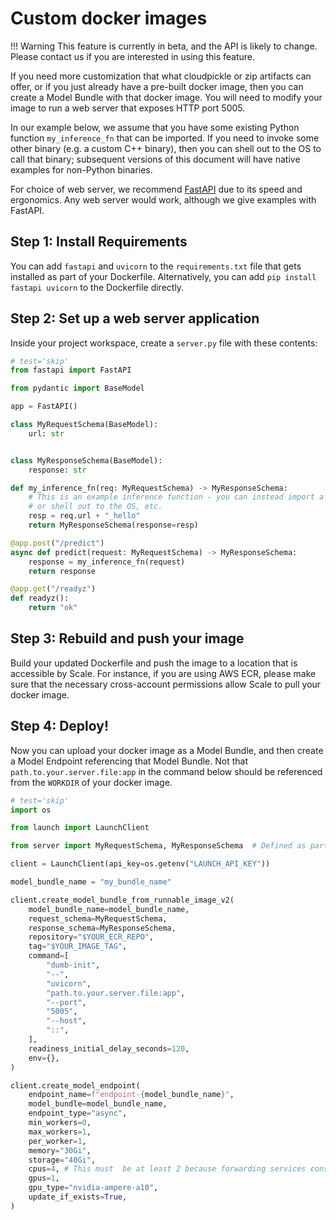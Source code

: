 # Custom docker images

!!! Warning
    This feature is currently in beta, and the API is likely to change. Please contact us if you are interested
    in using this feature.

If you need more customization that what cloudpickle or zip artifacts can offer, or if you just already have a pre-built
docker image, then you can create a Model Bundle with that docker image. You will need to modify your image to run a
web server that exposes HTTP port 5005.

In our example below, we assume that you have some existing Python function `my_inference_fn` that can be imported.
If you need to invoke some other binary (e.g. a custom C++ binary), then you can shell out to the OS to call that binary;
subsequent versions of this document will have native examples for non-Python binaries.

For choice of web server, we recommend [FastAPI](https://fastapi.tiangolo.com/lo/) due to its speed and ergonomics.
Any web server would work, although we give examples with FastAPI. 

## Step 1: Install Requirements

You can add `fastapi`  and `uvicorn` to the `requirements.txt` file that gets installed as part of your Dockerfile. Alternatively,
you can add `pip install fastapi uvicorn` to the Dockerfile directly.

## Step 2: Set up a web server application

Inside your project workspace, create a `server.py` file with these contents:

```py
# test='skip'
from fastapi import FastAPI

from pydantic import BaseModel

app = FastAPI()

class MyRequestSchema(BaseModel):
    url: str


class MyResponseSchema(BaseModel):
    response: str

def my_inference_fn(req: MyRequestSchema) -> MyResponseSchema:
    # This is an example inference function - you can instead import a function from your own codebase,
    # or shell out to the OS, etc.
    resp = req.url + "_hello"
    return MyResponseSchema(response=resp)

@app.post("/predict")
async def predict(request: MyRequestSchema) -> MyResponseSchema:
    response = my_inference_fn(request)
    return response

@app.get("/readyz")
def readyz():
    return "ok"
```

## Step 3: Rebuild and push your image

Build your updated Dockerfile and push the image to a location that is accessible by Scale. For instance, if you are
using AWS ECR, please make sure that the necessary cross-account permissions allow Scale to pull your docker image.

## Step 4: Deploy!

Now you can upload your docker image as a Model Bundle, and then create a Model Endpoint referencing that Model Bundle. Not that `path.to.your.server.file:app` in the command below should be referenced from the `WORKDIR` of your docker image.


```py
# test='skip'
import os

from launch import LaunchClient

from server import MyRequestSchema, MyResponseSchema  # Defined as part of your server.py

client = LaunchClient(api_key=os.getenv("LAUNCH_API_KEY"))

model_bundle_name = "my_bundle_name"

client.create_model_bundle_from_runnable_image_v2(
    model_bundle_name=model_bundle_name,
    request_schema=MyRequestSchema,
    response_schema=MyResponseSchema,
    repository="$YOUR_ECR_REPO",
    tag="$YOUR_IMAGE_TAG",
    command=[
        "dumb-init",
        "--",
        "uvicorn",
        "path.to.your.server.file:app",
        "--port",
        "5005",
        "--host",
        "::",
    ],
    readiness_initial_delay_seconds=120,
    env={},
)

client.create_model_endpoint(
    endpoint_name=f"endpoint-{model_bundle_name}",
    model_bundle=model_bundle_name,
    endpoint_type="async",
    min_workers=0,
    max_workers=1,
    per_worker=1,
    memory="30Gi",
    storage="40Gi",
    cpus=4, # This must  be at least 2 because forwarding services consume 1 cpu.
    gpus=1,
    gpu_type="nvidia-ampere-a10",
    update_if_exists=True,
)
```
